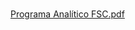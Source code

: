 ### 
[Programa Analítico FSC.pdf](https://github.com/neon-iot/fundamentalscomsys/files/11952510/Programa.Analitico.FSC.pdf)
